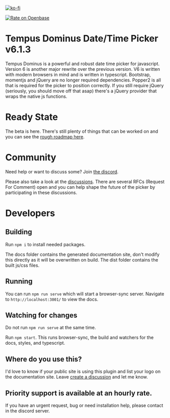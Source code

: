 [![ko-fi](https://ko-fi.com/img/githubbutton_sm.svg)](https://ko-fi.com/R6R53OEFF)

[![Rate on Openbase](https://badges.openbase.com/js/rating/@eonasdan/tempus-dominus.svg)](https://openbase.com/js/@eonasdan/tempus-dominus?utm_source=embedded&utm_medium=badge&utm_campaign=rate-badge)

# Tempus Dominus Date/Time Picker v6.1.3

Tempus Dominus is a powerful and robust date time picker for javascript. Version 6 is another major rewrite over the previous version. V6 is written with modern browsers in mind and is written in typescript. Bootstrap, momentjs and jQuery are no longer required dependencies. Popper2 is all that is required for the picker to position correctly. If you still require jQuery (seriously, you should move off that asap) there's a jQuery provider that wraps the native js functions.

# Ready State
The beta is here. There's still plenty of things that can be worked on and you can see the [rough roadmap here](https://github.com/Eonasdan/tempus-dominus/projects). 

# Community

Need help or want to discuss some? Join [the discord](https://discord.gg/BHS9jw9YPf).

Please also take a look at the [discussions](https://github.com/Eonasdan/tempus-dominus/discussions). There are several RFCs (Request For Comment) open and you can help shape the future of the picker by participating in these discussions.

# Developers

## Building

Run `npm i` to install needed packages. 

The docs folder contains the generated documentation site, don't modify this directly as it will be overwritten on build. The dist folder contains the built js/css files.

## Running

You can run `npm run serve` which will start a browser-sync server. Navigate to `http://localhost:3001/` to view the docs.

## Watching for changes
Do not run `npm run serve` at the same time.

Run `npm start`. This runs browser-sync, the build and watchers for the docs, styles, and typescript.

## Where do you use this?
I'd love to know if your public site is using this plugin and list your logo on the documentation site. Leave [create a discussion](https://github.com/Eonasdan/tempus-dominus/discussions/categories/show-your-love) and let me know.

## Priority support is available at an hourly rate.

If you have an urgent request, bug or need installation help, please contact in the discord server.

